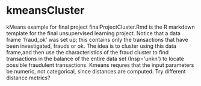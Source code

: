# kmeansCluster
kMeans example for final project
finalProjectCluster.Rmd is the R markdown template for the final unsupervised learning project.  Notice that a data frame 'fraud_ok' was set up; this contains only the transactions that have been investigated, frauds or ok.    The idea is to cluster using this data frame,and then use the characteristics of the fraud cluster to find transactions in the balance of the entire data set (Insp='unkn') to locate possible fraudulent transactions.   Kmeans requres that the input parameters be numeric, not categorical, since distances are computed.  Try different distance metrics?
